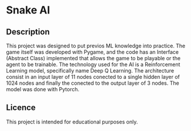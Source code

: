 # Snake AI 
## Description
This project was designed to put previos ML knowledge into practice. The game itself was developed with Pygame, and the code has an Interface (Abstract Class) implemented that allows the game to be playable or the agent to be trainable. The technology used for the AI is a Reinforcement Learning model, specifically name Deep Q Learning. The architecture consist in an input layer of 11 nodes conected to a single hidden layer of 1024 nodes and finally the conected to the output layer of 3 nodes. The model was done with Pytorch.


## Licence
This project is intended for educational purposes only.

